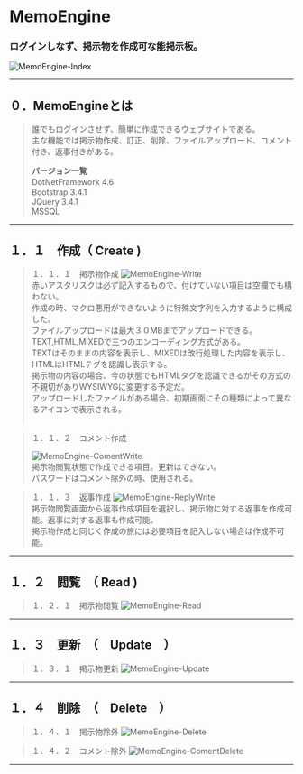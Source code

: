 # MemoEngine
### ログインしなず、掲示物を作成可な能掲示板。
![MemoEngine-Index](https://user-images.githubusercontent.com/77004633/150374473-64bcd07c-b2b9-4404-852f-3a2ede38f8ce.png)


---------------------------
## ０．MemoEngineとは
> 誰でもログインさせず、簡単に作成できるウェブサイトである。<br />
> 主な機能では掲示物作成、訂正、削除、ファイルアップロード、コメント付き、返事付きがある。<br/>
> 
> <b>バージョン一覧</b><br />
> DotNetFramework 4.6　<br />
> Bootstrap 3.4.1<br />
> JQuery 3.4.1<br />
> MSSQL
----------------------------
## １．１　作成（ Create )
> １．１．１　掲示物作成
> ![MemoEngine-Write](https://user-images.githubusercontent.com/77004633/150375508-95a27f17-6a61-4296-aabb-d5530d7f7620.png)<br />
> 赤いアスタリスクは必ず記入するもので、付けていない項目は空欄でも構わない。<br />
> 作成の時、マクロ悪用ができないように特殊文字列を入力するように構成した。<br />
> ファイルアップロードは最大３０MBまでアップロードできる。<br />
> TEXT,HTML,MIXEDで三つのエンコーディング方式がある。<br/>
> TEXTはそのままの内容を表示し、MIXEDは改行処理した内容を表示し、HTMLはHTMLテグを認識し表示する。<br />
> 掲示物の内容の場合、今の状態でもHTMLタグを認識できるがその方式の不親切がありWYSIWYGに変更する予定だ。<br />
> アップロードしたファイルがある場合、初期画面にその種類によって異なるアイコンで表示される。<br /><br />

> １．１．２　コメント作成
> 
> ![MemoEngine-ComentWrite](https://user-images.githubusercontent.com/77004633/150623862-e4be4db0-1353-41eb-aa72-305bd6979ac0.png)<br />
> 掲示物閲覧状態で作成できる項目。更新はできない。<br />
> パスワードはコメント除外の時、使用される。

> １．１．３　返事作成
> ![MemoEngine-ReplyWrite](https://user-images.githubusercontent.com/77004633/150685581-4d5f1bb1-a684-4ec8-b6ec-85e761289c66.png)<br />
> 掲示物閲覧画面から返事作成項目を選択し、掲示物に対する返事を作成可能。返事に対する返事も作成可能。<br />
> 掲示物作成と同じく作成の旅には必要項目を記入しない場合は作成不可能。

> 
<hr />

## １．２　閲覧　（ Read )
> １．２．１　掲示物閲覧
> ![MemoEngine-Read](https://user-images.githubusercontent.com/77004633/150454540-7f07e979-2084-4fba-97a3-ddea5df15a45.png)

<hr />

## １．３　更新　（　Update　）
> １．３．１　掲示物更新
![MemoEngine-Update](https://user-images.githubusercontent.com/77004633/150685523-96742806-b3ed-4b87-baef-69165fe3dd42.png)

<hr />

## １．４　削除　（　Delete　）
> １．４．１　掲示物除外
![MemoEngine-Delete](https://user-images.githubusercontent.com/77004633/150685553-12f634ef-8020-474a-8e77-bfcce0c35c09.png)<br />

> １．４．２　コメント除外
![MemoEngine-ComentDelete](https://user-images.githubusercontent.com/77004633/150685540-439cc57d-4432-4f04-84a2-3bd1cd896d36.png)

<hr />
